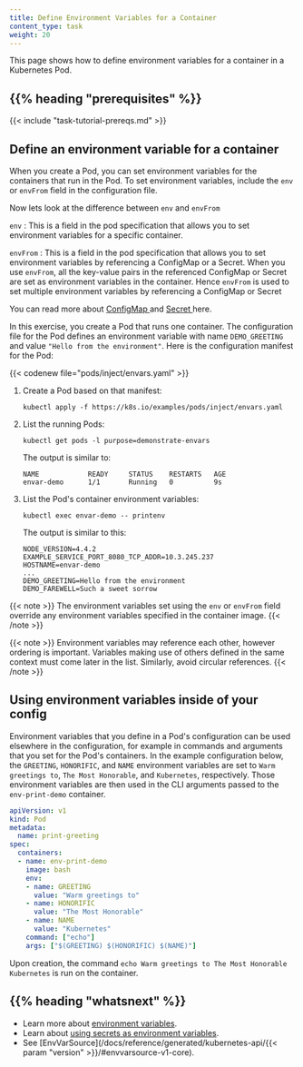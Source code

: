 ```yaml
---
title: Define Environment Variables for a Container
content_type: task
weight: 20
---
```


<!-- overview -->

This page shows how to define environment variables for a container
in a Kubernetes Pod.

## {{% heading "prerequisites" %}}

{{< include "task-tutorial-prereqs.md" >}}

<!-- steps -->

## Define an environment variable for a container

When you create a Pod, you can set environment variables for the containers
that run in the Pod. To set environment variables, include the `env` or
`envFrom` field in the configuration file.

Now lets look at the difference between `env` and `envFrom`

`env` : This is a field in the pod specification that allows you to set environment variables for a specific container.

`envFrom` :  This is a field in the pod specification that allows you to set environment variables by referencing a ConfigMap or a Secret. When you use `envFrom`, all the key-value pairs in the referenced ConfigMap or Secret are set as environment variables in the container. Hence `envFrom` is used to set multiple environment variables by referencing a ConfigMap or Secret

You can read more about <a href="https://kubernetes.io/docs/tasks/configure-pod-container/configure-pod-configmap/#configure-all-key-value-pairs-in-a-configmap-as-container-environment-variables"> ConfigMap </a> and <a href="https://kubernetes.io/docs/tasks/inject-data-application/distribute-credentials-secure/#configure-all-key-value-pairs-in-a-secret-as-container-environment-variables"> Secret </a> here.      

In this exercise, you create a Pod that runs one container. The configuration
file for the Pod defines an environment variable with name `DEMO_GREETING` and
value `"Hello from the environment"`. Here is the configuration manifest for the
Pod:

{{< codenew file="pods/inject/envars.yaml" >}}

1. Create a Pod based on that manifest:

   ```shell
   kubectl apply -f https://k8s.io/examples/pods/inject/envars.yaml
   ```

1. List the running Pods:

   ```shell
   kubectl get pods -l purpose=demonstrate-envars
   ```

   The output is similar to:

   ```
   NAME            READY     STATUS    RESTARTS   AGE
   envar-demo      1/1       Running   0          9s
   ```

1. List the Pod's container environment variables:

   ```shell
   kubectl exec envar-demo -- printenv
   ```

   The output is similar to this:

   ```
   NODE_VERSION=4.4.2
   EXAMPLE_SERVICE_PORT_8080_TCP_ADDR=10.3.245.237
   HOSTNAME=envar-demo
   ...
   DEMO_GREETING=Hello from the environment
   DEMO_FAREWELL=Such a sweet sorrow
   ```

{{< note >}}
The environment variables set using the `env` or `envFrom` field
override any environment variables specified in the container image.
{{< /note >}}

{{< note >}}
Environment variables may reference each other, however ordering is important.
Variables making use of others defined in the same context must come later in
the list. Similarly, avoid circular references.
{{< /note >}}

## Using environment variables inside of your config

Environment variables that you define in a Pod's configuration can be used
elsewhere in the configuration, for example in commands and arguments that
you set for the Pod's containers.
In the example configuration below, the `GREETING`, `HONORIFIC`, and
`NAME` environment variables are set to `Warm greetings to`, `The Most
Honorable`, and `Kubernetes`, respectively. Those environment variables
are then used in the CLI arguments passed to the `env-print-demo`
container.

```yaml
apiVersion: v1
kind: Pod
metadata:
  name: print-greeting
spec:
  containers:
  - name: env-print-demo
    image: bash
    env:
    - name: GREETING
      value: "Warm greetings to"
    - name: HONORIFIC
      value: "The Most Honorable"
    - name: NAME
      value: "Kubernetes"
    command: ["echo"]
    args: ["$(GREETING) $(HONORIFIC) $(NAME)"]
```

Upon creation, the command `echo Warm greetings to The Most Honorable Kubernetes` is run on the container.

## {{% heading "whatsnext" %}}

* Learn more about [environment variables](/docs/tasks/inject-data-application/environment-variable-expose-pod-information/).
* Learn about [using secrets as environment variables](/docs/concepts/configuration/secret/#using-secrets-as-environment-variables).
* See [EnvVarSource](/docs/reference/generated/kubernetes-api/{{< param "version" >}}/#envvarsource-v1-core).

